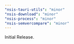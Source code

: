 ```yaml
---
"nsis-tauri-utils": "minor"
"nsis-download": "minor"
"nsis-process": "minor"
"nsis-semvercompare": "minor"
---
```


Initial Release.